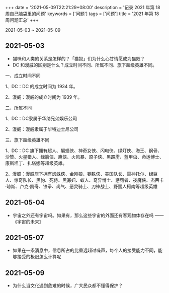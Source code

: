 +++
date = '2021-05-09T22:21:29+08:00'
description = '记录 2021 年第 18 周自己脑袋里的问题'
keywords = ['问题']
tags = ['问题']
title = '2021 年第 18 周问题汇总'
+++

2021-05-03 ~ 2021-05-09

## 2021-05-03

- 猫咪和人类的关系是怎样的？「猫奴」们为什么心甘情愿成为猫奴？
- DC 和漫威的区别是什么？成立时间不同、所属不同、旗下超级英雄不同。

一、成立时间不同

1、DC：DC 的成立时间为 1934 年。

2、漫威：漫威的成立时间为 1939 年。

二、所属不同

1、DC：DC隶属于华纳兄弟娱乐公司

2、漫威：漫威隶属于华特迪士尼公司

三、旗下超级英雄不同

1、DC：DC 旗下拥有超人、蝙蝠侠、神奇女侠、闪电侠、绿灯侠、海王、钢骨、沙赞、火星猎人、绿箭侠、鹰侠、火风暴、原子侠、黑霹雳、蓝甲虫、命运博士、康斯坦丁、扎塔娜等超级英雄。

2、漫威：漫威旗下拥有蜘蛛侠、金刚狼、钢铁侠、美国队长、雷神托尔、绿巨人、惊奇队长、黑豹、死侍、黑寡妇、蚁人、奇异博士、惩罚者、夜魔侠、杰茜卡·琼斯、卢克·凯奇、铁拳、尚气、恶灵骑士、刀锋战士、野蛮人柯南等超级英雄

## 2021-05-04

- 宇宙之外还有宇宙吗。如果有，那么这些宇宙的外面还有客观物体存在吗 ——《宇宙的未来》

## 2021-05-07

- 如果在一条消息中，信息所占的比重远超过噪声，每个人的接受能力不同，能够接受的极限怎么计算呢

## 2021-05-09

- 为什么当文化遇到危难的时候，广大民众都不懂得保护？
